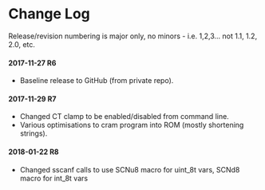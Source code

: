 # Change Log

Release/revision numbering is major only, no minors - i.e. 1,2,3... not 1.1, 1.2, 2.0, etc.

#### 2017-11-27 R6
* Baseline release to GitHub (from private repo).

#### 2017-11-29 R7
* Changed CT clamp to be enabled/disabled from command line.  
* Various optimisations to cram program into ROM (mostly shortening strings).

#### 2018-01-22 R8
* Changed sscanf calls to use SCNu8 macro for uint_8t vars, SCNd8 macro for int_8t vars
